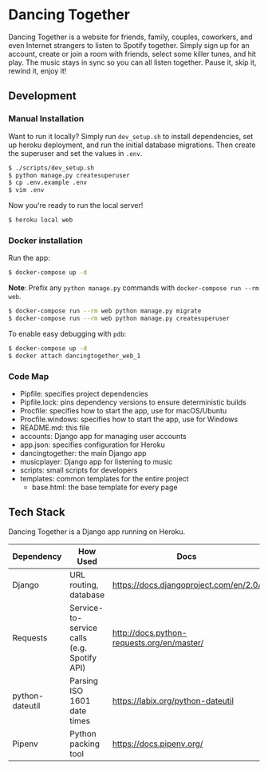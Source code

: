 # Dancing Together

Dancing Together is a website for friends, family, couples, coworkers, and even
Internet strangers to listen to Spotify together. Simply sign up for an
account, create or join a room with friends, select some killer tunes, and hit
play. The music stays in sync so you can all listen together. Pause it, skip
it, rewind it, enjoy it!


## Development

### Manual Installation

Want to run it locally? Simply run `dev_setup.sh` to install dependencies, set
up heroku deployment, and run the initial database migrations. Then create the
superuser and set the values in `.env`.

```sh
$ ./scripts/dev_setup.sh
$ python manage.py createsuperuser
$ cp .env.example .env
$ vim .env
```

Now you're ready to run the local server!

```sh
$ heroku local web
```

### Docker installation

Run the app:

```sh
$ docker-compose up -d
```

**Note**: Prefix any `python manage.py` commands with
`docker-compose run --rm web`.

```sh
$ docker-compose run --rm web python manage.py migrate
$ docker-compose run --rm web python manage.py createsuperuser
```

To enable easy debugging with `pdb`:

```sh
$ docker-compose up -d
$ docker attach dancingtogether_web_1
```

### Code Map

- Pipfile: specifies project dependencies
- Pipfile.lock: pins dependency versions to ensure deterministic builds
- Procfile: specifies how to start the app, use for macOS/Ubuntu
- Procfile.windows: specifies how to start the app, use for Windows
- README.md: this file
- accounts: Django app for managing user accounts
- app.json: specifies configuration for Heroku
- dancingtogether: the main Django app
- musicplayer: Django app for listening to music
- scripts: small scripts for developers
- templates: common templates for the entire project
  + base.html: the base template for every page


## Tech Stack

Dancing Together is a Django app running on Heroku.

| Dependency      | How Used                                    | Docs                                       |
| ----------      | ------                                      | ----                                       |
| Django          | URL routing, database                       | https://docs.djangoproject.com/en/2.0/     |
| Requests        | Service-to-service calls (e.g. Spotify API) | http://docs.python-requests.org/en/master/ |
| python-dateutil | Parsing ISO 1601 date times                 | https://labix.org/python-dateutil          |
| Pipenv          | Python packing tool                         | https://docs.pipenv.org/                   |
